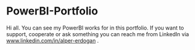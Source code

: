 # PowerBI-Portfolio
Hi all. You can see my PowerBI works for in this portfolio. If you want to support, cooperate or ask something you can reach me from LinkedIn via www.linkedin.com/in/alper-erdogan . 

